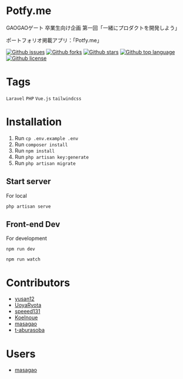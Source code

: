 # Potfy.me

<!-- # Short Description -->

GAOGAOゲート 卒業生向け企画 第一回「一緒にプロダクトを開発しよう」

ポートフォリオ掲載アプリ：「Potfy.me」

<!-- # Badges -->

[![Github issues](https://img.shields.io/github/issues/masagao/potfy)](https://github.com/masagao/potfy/issues)
[![Github forks](https://img.shields.io/github/forks/masagao/potfy)](https://github.com/masagao/potfy/network/members)
[![Github stars](https://img.shields.io/github/stars/masagao/potfy)](https://github.com/masagao/potfy/stargazers)
[![Github top language](https://img.shields.io/github/languages/top/masagao/potfy)](https://github.com/masagao/potfy/)
[![Github license](https://img.shields.io/github/license/masagao/potfy)](https://github.com/masagao/potfy/)

# Tags

`Laravel` `PHP` `Vue.js` `tailwindcss`


# Installation

1. Run `cp .env.example .env`
2. Run `composer install`
3. Run `npm install`
4. Run `php artisan key:generate`
5. Run `php artisan migrate`


## Start server

For local
```
php artisan serve
```

## Front-end Dev

For development
```
npm run dev
```
```
npm run watch
```

# Contributors

- [yusan12](https://github.com/yusan12)
- [UoyaRyota](https://github.com/UoyaRyota)
- [speeed131](https://github.com/speeed131)
- [KoeInoue](https://github.com/KoeInoue) 
- [masagao](https://github.com/masagao)
- [t-aburasoba](https://github.com/t-aburasoba)

# Users

- [masagao](https://github.com/masagao)

<!-- CREATED_BY_LEADYOU_README_GENERATOR -->